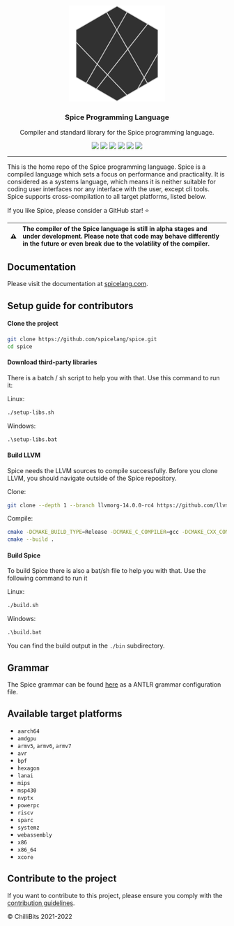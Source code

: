 <p align="center">
  <img alt="Spice Logo" src="./docs/docs/static/avatar.png" height="220" />
  <h3 align="center">Spice Programming Language</h3>
  <p align="center">Compiler and standard library for the Spice programming language.</p>
  <p align="center">
    <a target="_blank" href="https://github.com/spicelang/spice/releases/latest"><img src="https://img.shields.io/github/v/release/spicelang/spice?include_prereleases"></a>
    <a target="_blank" href="https://hub.docker.com/r/chillibits/spice"><img src="https://img.shields.io/docker/pulls/chillibits/spice"></a>
	<a target="_blank" href="./.github/workflows/ci-cpp.yml"><img src="https://github.com/spicelang/spice/actions/workflows/ci-cpp.yml/badge.svg"></a>
	<a target="_blank" href="./.github/workflows/codeql-analysis.yml"><img src="https://github.com/spicelang/spice/actions/workflows/codeql-analysis.yml/badge.svg"></a>
    <a target="_blank" href="https://makeapullrequest.com"><img src="https://img.shields.io/badge/PRs-welcome-brightgreen.svg"></a>
    <a target="_blank" href="./LICENSE.md"><img src="https://img.shields.io/github/license/spicelang/spice"></a>
  </p>
</p>

---

This is the home repo of the Spice programming language. Spice is a compiled language which sets a focus on performance and practicality. It is considered as a systems language, which means it is neither suitable for coding user interfaces nor any interface with the user, except cli tools. Spice supports cross-compilation to all target platforms, listed below.

If you like Spice, please consider a GitHub star! ⭐

|:warning: | The compiler of the Spice language is still in alpha stages and under development. Please note that code may behave differently in the future or even break due to the volatility of the compiler. |
|----------|:-------------------------------|

## Documentation
Please visit the documentation at [spicelang.com](https://www.spicelang.com).

## Setup guide for contributors
#### Clone the project
```sh
git clone https://github.com/spicelang/spice.git
cd spice
```

#### Download third-party libraries
There is a batch / sh script to help you with that. Use this command to run it:

Linux: <br>
```sh
./setup-libs.sh
```

Windows: <br>
```bat
.\setup-libs.bat
```

#### Build LLVM
Spice needs the LLVM sources to compile successfully. Before you clone LLVM, you should navigate outside of the Spice repository.

Clone: <br>
```sh
git clone --depth 1 --branch llvmorg-14.0.0-rc4 https://github.com/llvm/llvm-project.git
```

Compile: <br>
```sh
cmake -DCMAKE_BUILD_TYPE=Release -DCMAKE_C_COMPILER=gcc -DCMAKE_CXX_COMPILER=g++ -DCMAKE_CXX_FLAGS_RELEASE="-O2" -GNinja ../llvm
cmake --build .
```

#### Build Spice
To build Spice there is also a bat/sh file to help you with that. Use the following command to run it

Linux: <br>
```sh
./build.sh
```

Windows: <br>
```bat
.\build.bat
```

You can find the build output in the `./bin` subdirectory.

## Grammar
The Spice grammar can be found [here](./src/grammar/Spice.g4) as a ANTLR grammar configuration file.

## Available target platforms

- `aarch64`
- `amdgpu`
- `armv5`, `armv6`, `armv7`
- `avr`
- `bpf`
- `hexagon`
- `lanai`
- `mips`
- `msp430`
- `nvptx`
- `powerpc`
- `riscv`
- `sparc`
- `systemz`
- `webassembly`
- `x86`
- `x86_64`
- `xcore`

## Contribute to the project
If you want to contribute to this project, please ensure you comply with the [contribution guidelines](./CONTRIBUTING.md).

© ChilliBits 2021-2022